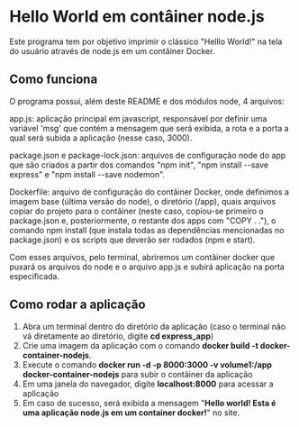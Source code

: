 # Hello World em contâiner node.js 

Este programa tem por objetivo imprimir o clássico "Helllo World!" na tela do usuário através de node.js em um contâiner Docker.

## Como funciona

O programa possui, além deste README e dos módulos node, 4 arquivos: 

app.js: aplicação principal em javascript, responsável por definir uma variável 'msg' que contém a mensagem que será exibida, a rota e a porta a qual será subida a aplicação (nesse caso, 3000).

package.json e package-lock.json: arquivos de configuração node do app que são criados a partir dos comandos "npm init", "npm install --save express" e "npm install --save nodemon".

Dockerfile: arquivo de configuração do contâiner Docker, onde definimos a imagem base (última versão do node), o diretório (/app), quais arquivos copiar do projeto para o contâiner (neste caso, copiou-se primeiro o package.json e, posteriormente, o restante dos apps com "COPY . ."), o comando npm install (que instala todas as dependências mencionadas no package.json) e os scripts que deverão ser rodados (npm e start).

Com esses arquivos, pelo terminal, abriremos um contâiner docker que puxará os arquivos do node e o arquivo app.js e subirá aplicação na porta especificada. 

## Como rodar a aplicação

1. Abra um terminal dentro do diretório da aplicação (caso o terminal não vá diretamente ao diretório, digite **cd express_app**) 
2. Crie uma imagem da aplicação com o comando **docker build -t docker-container-nodejs**. 
3. Execute o comando **docker run -d -p 8000:3000 -v volume1:/app docker-container-nodejs** para subir o contâiner da aplicação
4. Em uma janela do navegador, digite **localhost:8000**  para acessar a aplicação
5. Em caso de sucesso, será exibida a mensagem "**Hello world! Esta é uma aplicação node.js em um container docker!**" no site.
